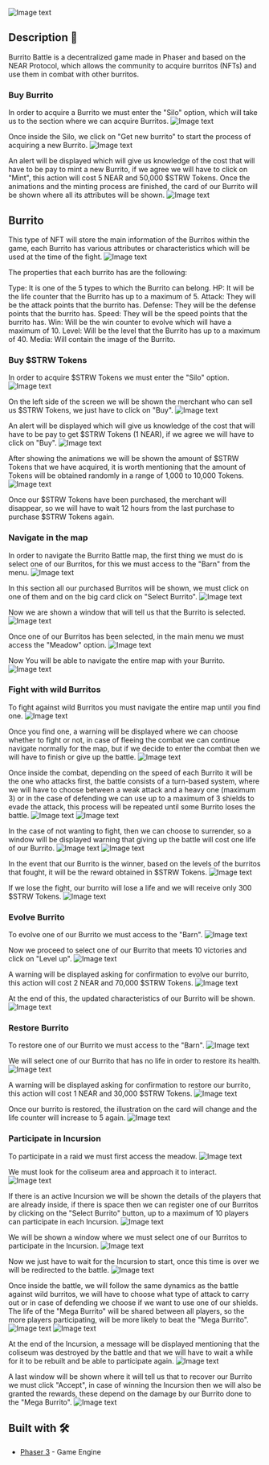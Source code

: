 ![Image text](https://github.com/cloudmex/burrito-battle-ui/blob/main/src/assets/Images/Logo.png)

## Description 📄
Burrito Battle is a decentralized game made in Phaser and based on the NEAR Protocol, which allows the community to acquire burritos (NFTs) and use them in combat with other burritos.

### Buy Burrito
In order to acquire a Burrito we must enter the "Silo" option, which will take us to the section where we can acquire Burritos.
![Image text](https://github.com/cloudmex/burrito-battle-ui/blob/main/assets/screenshot_1.png)

Once inside the Silo, we click on "Get new burrito" to start the process of acquiring a new Burrito.
![Image text](https://github.com/cloudmex/burrito-battle-ui/blob/main/assets/screenshot_2.png)

An alert will be displayed which will give us knowledge of the cost that will have to be pay to mint a new Burrito, if we agree we will have to click on "Mint", this action will cost 5 NEAR and 50,000 $STRW Tokens.
Once the animations and the minting process are finished, the card of our Burrito will be shown where all its attributes will be shown.
![Image text](https://github.com/cloudmex/burrito-battle-ui/blob/main/assets/screenshot_3.png)

## Burrito
This type of NFT will store the main information of the Burritos within the game, each Burrito has various attributes or characteristics which will be used at the time of the fight. 
![Image text](https://github.com/cloudmex/burrito-battle-ui/blob/main/assets/screenshot_33.png)

The properties that each burrito has are the following: 

Type: It is one of the 5 types to which the Burrito can belong. 
HP: It will be the life counter that the Burrito has up to a maximum of 5. 
Attack: They will be the attack points that the burrito has. 
Defense: They will be the defense points that the burrito has. 
Speed: They will be the speed points that the burrito has. 
Win: Will be the win counter to evolve which will have a maximum of 10. 
Level: Will be the level that the Burrito has up to a maximum of 40. 
Media: Will contain the image of the Burrito. 

### Buy $STRW Tokens
In order to acquire $STRW Tokens we must enter the "Silo" option.
![Image text](https://github.com/cloudmex/burrito-battle-ui/blob/main/assets/screenshot_1.png)

On the left side of the screen we will be shown the merchant who can sell us $STRW Tokens, we just have to click on "Buy".
![Image text](https://github.com/cloudmex/burrito-battle-ui/blob/main/assets/screenshot_4.png)

An alert will be displayed which will give us knowledge of the cost that will have to be pay to get $STRW Tokens (1 NEAR), if we agree we will have to click on "Buy".
![Image text](https://github.com/cloudmex/burrito-battle-ui/blob/main/assets/screenshot_5.png)

After showing the animations we will be shown the amount of $STRW Tokens that we have acquired, it is worth mentioning that the amount of Tokens will be obtained randomly in a range of 1,000 to 10,000 Tokens.
![Image text](https://github.com/cloudmex/burrito-battle-ui/blob/main/assets/screenshot_6.png)

Once our $STRW Tokens have been purchased, the merchant will disappear, so we will have to wait 12 hours from the last purchase to purchase $STRW Tokens again.

### Navigate in the map
In order to navigate the Burrito Battle map, the first thing we must do is select one of our Burritos, for this we must access to the "Barn" from the menu.
![Image text](https://github.com/cloudmex/burrito-battle-ui/blob/main/assets/screenshot_1.png)

In this section all our purchased Burritos will be shown, we must click on one of them and on the big card click on "Select Burrito".
![Image text](https://github.com/cloudmex/burrito-battle-ui/blob/main/assets/screenshot_7.png)

Now we are shown a window that will tell us that the Burrito is selected.
![Image text](https://github.com/cloudmex/burrito-battle-ui/blob/main/assets/screenshot_8.png)

Once one of our Burritos has been selected, in the main menu we must access the "Meadow" option.
![Image text](https://github.com/cloudmex/burrito-battle-ui/blob/main/assets/screenshot_1.png)

Now You will be able to navigate the entire map with your Burrito.
![Image text](https://github.com/cloudmex/burrito-battle-ui/blob/main/assets/screenshot_9.png)

### Fight with wild Burritos
To fight against wild Burritos you must navigate the entire map until you find one.
![Image text](https://github.com/cloudmex/burrito-battle-ui/blob/main/assets/screenshot_10.png)

Once you find one, a warning will be displayed where we can choose whether to fight or not, in case of fleeing the combat we can continue navigate normally for the map, but if we decide to enter the combat then we will have to finish or give up the battle.
![Image text](https://github.com/cloudmex/burrito-battle-ui/blob/main/assets/screenshot_11.png)

Once inside the combat, depending on the speed of each Burrito it will be the one who attacks first, the battle consists of a turn-based system, where we will have to choose between a weak attack and a heavy one (maximum 3) or in the case of defending we can use up to a maximum of 3 shields to evade the attack, this process will be repeated until some Burrito loses the battle.
![Image text](https://github.com/cloudmex/burrito-battle-ui/blob/main/assets/screenshot_12.png)
![Image text](https://github.com/cloudmex/burrito-battle-ui/blob/main/assets/screenshot_13.png)

In the case of not wanting to fight, then we can choose to surrender, so a window will be displayed warning that giving up the battle will cost one life of our Burrito.
![Image text](https://github.com/cloudmex/burrito-battle-ui/blob/main/assets/screenshot_14.png)
![Image text](https://github.com/cloudmex/burrito-battle-ui/blob/main/assets/screenshot_15.png)

In the event that our Burrito is the winner, based on the levels of the burritos that fought, it will be the reward obtained in $STRW Tokens.
![Image text](https://github.com/cloudmex/burrito-battle-ui/blob/main/assets/screenshot_16.png)

If we lose the fight, our burrito will lose a life and we will receive only 300 $STRW Tokens.
![Image text](https://github.com/cloudmex/burrito-battle-ui/blob/main/assets/screenshot_17.png)

### Evolve Burrito
To evolve one of our Burrito we must access to the "Barn".
![Image text](https://github.com/cloudmex/burrito-battle-ui/blob/main/assets/screenshot_18.png)

Now we proceed to select one of our Burrito that meets 10 victories and click on "Level up".
![Image text](https://github.com/cloudmex/burrito-battle-ui/blob/main/assets/screenshot_19.png)

A warning will be displayed asking for confirmation to evolve our burrito, this action will cost 2 NEAR and 70,000 $STRW Tokens.
![Image text](https://github.com/cloudmex/burrito-battle-ui/blob/main/assets/screenshot_20.png)

At the end of this, the updated characteristics of our Burrito will be shown.
![Image text](https://github.com/cloudmex/burrito-battle-ui/blob/main/assets/screenshot_21.png)

### Restore Burrito
To restore one of our Burrito we must access to the "Barn".
![Image text](https://github.com/cloudmex/burrito-battle-ui/blob/main/assets/screenshot_18.png)

We will select one of our Burrito that has no life in order to restore its health.
![Image text](https://github.com/cloudmex/burrito-battle-ui/blob/main/assets/screenshot_22.png)

A warning will be displayed asking for confirmation to restore our burrito, this action will cost 1 NEAR and 30,000 $STRW Tokens.
![Image text](https://github.com/cloudmex/burrito-battle-ui/blob/main/assets/screenshot_23.png)

Once our burrito is restored, the illustration on the card will change and the life counter will increase to 5 again.
![Image text](https://github.com/cloudmex/burrito-battle-ui/blob/main/assets/screenshot_24.png)

### Participate in Incursion

To participate in a raid we must first access the meadow.
![Image text](https://github.com/cloudmex/burrito-battle-ui/blob/main/assets/screenshot_1.png)

We must look for the coliseum area and approach it to interact.
![Image text](https://github.com/cloudmex/burrito-battle-ui/blob/main/assets/screenshot_25.png)

If there is an active Incursion we will be shown the details of the players that are already inside, if there is space then we can register one of our Burritos by clicking on the "Select Burrito" button, up to a maximum of 10 players can participate in each Incursion.
![Image text](https://github.com/cloudmex/burrito-battle-ui/blob/main/assets/screenshot_26.png)

We will be shown a window where we must select one of our Burritos to participate in the Incursion.
![Image text](https://github.com/cloudmex/burrito-battle-ui/blob/main/assets/screenshot_27.png)

Now we just have to wait for the Incursion to start, once this time is over we will be redirected to the battle.
![Image text](https://github.com/cloudmex/burrito-battle-ui/blob/main/assets/screenshot_28.png)

Once inside the battle, we will follow the same dynamics as the battle against wild burritos, we will have to choose what type of attack to carry out or in case of defending we choose if we want to use one of our shields. The life of the "Mega Burrito" will be shared between all players, so the more players participating, will be more likely to beat the "Mega Burrito".
![Image text](https://github.com/cloudmex/burrito-battle-ui/blob/main/assets/screenshot_29.png)
![Image text](https://github.com/cloudmex/burrito-battle-ui/blob/main/assets/screenshot_30.png)

At the end of the Incursion, a message will be displayed mentioning that the coliseum was destroyed by the battle and that we will have to wait a while for it to be rebuilt and be able to participate again.
![Image text](https://github.com/cloudmex/burrito-battle-ui/blob/main/assets/screenshot_31.png)

A last window will be shown where it will tell us that to recover our Burrito we must click "Accept", in case of winning the Incursion then we will also be granted the rewards, these depend on the damage by our Burrito done to the "Mega Burrito".
![Image text](https://github.com/cloudmex/burrito-battle-ui/blob/main/assets/screenshot_32.png)

## Built with 🛠️
* [Phaser 3](https://phaser.io/phaser3) - Game Engine